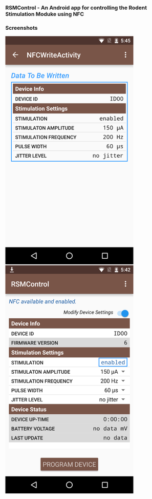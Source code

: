 ### RSMControl - An Android app for controlling the Rodent Stimulation Moduke using NFC

### Screenshots

<img src="https://github.com/kemerelab/RodentDBS/blob/master/Images/RSM_Control_program.png" width="400">

<img src="https://github.com/kemerelab/RodentDBS/blob/master/Images/RSM_Control_settings.png" width="400">


